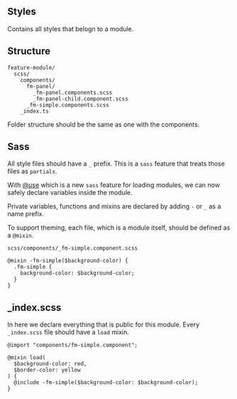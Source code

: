 ## Styles

Contains all styles that belogn to a module.

## Structure
```
feature-module/
  scss/
    components/
      fm-panel/
        _fm-panel.components.scss
        _fm-panel-child.component.scss
      _fm-simple.components.scss
    _index.ts
```
Folder structure should be the same as one with the components.

## Sass

All style files should have a `_` prefix. This is a `sass` feature that treats those files as `partials`.

With [@use](https://sass-lang.com/documentation/at-rules/use) which is a new `sass` feature for loading modules, we can now safely declare variables inside the module.

Private variables, functions and mixins are declared by adding `-` or `_` as a name prefix.

To support theming, each file, which is a module itself, should be defined as a `@mixin`.

`scss/components/_fm-simple.component.scss`

```
@mixin -fm-simple($background-color) {
  .fm-simple {
    background-color: $background-color;
  }
}
```

## _index.scss

In here we declare everything that is public for this module. Every `_index.scss` file should have a `load` mixin.

```
@import "components/fm-simple.component";

@mixin load(
  $background-color: red,
  $border-color: yellow
) {
  @include -fm-simple($background-color: $background-color);
}
```